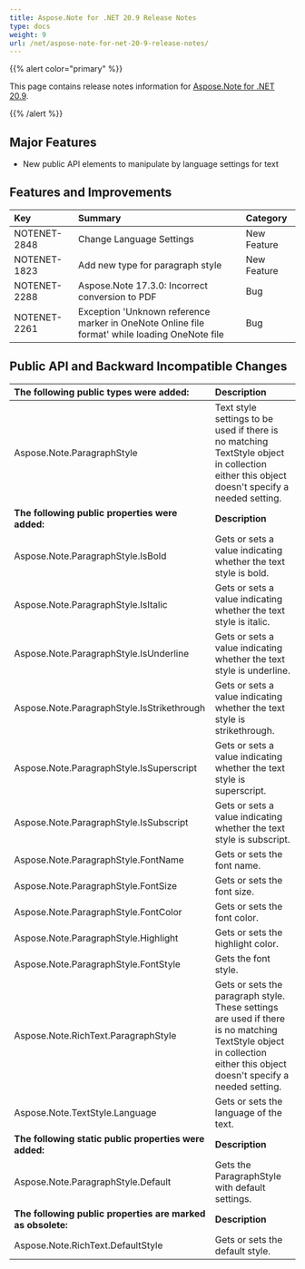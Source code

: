 ```yaml
---
title: Aspose.Note for .NET 20.9 Release Notes
type: docs
weight: 9
url: /net/aspose-note-for-net-20-9-release-notes/
---
```


{{% alert color="primary" %}} 

This page contains release notes information for [Aspose.Note for .NET 20.9](https://downloads.aspose.com/note/net/new-releases/aspose.note-for-.net-20.9/).

{{% /alert %}} 
## **Major Features**
- New public API elements to manipulate by language settings for text
## **Features and Improvements**


|**Key**|**Summary**|**Category**|
| :- | :- | :- |
|NOTENET-2848|Change Language Settings| New Feature|
|NOTENET-1823|Add new type for paragraph style| New Feature|
|NOTENET-2288|Aspose.Note 17.3.0: Incorrect conversion to PDF|Bug|
|NOTENET-2261|Exception 'Unknown reference marker in OneNote Online file format' while loading OneNote file|Bug|

## **Public API and Backward Incompatible Changes**

|**The following public types were added:**|**Description**|
| :- | :- |
|Aspose.Note.ParagraphStyle	|Text style settings to be used if there is no matching TextStyle object in <see cref="RichText.Styles"/> collection either this object doesn't specify a needed setting.|
|**The following public properties were added:**|**Description**|
|Aspose.Note.ParagraphStyle.IsBold	|Gets or sets a value indicating whether the text style is bold.|
|Aspose.Note.ParagraphStyle.IsItalic	|Gets or sets a value indicating whether the text style is italic.|
|Aspose.Note.ParagraphStyle.IsUnderline	|Gets or sets a value indicating whether the text style is underline.|
|Aspose.Note.ParagraphStyle.IsStrikethrough	|Gets or sets a value indicating whether the text style is strikethrough.|
|Aspose.Note.ParagraphStyle.IsSuperscript	|Gets or sets a value indicating whether the text style is superscript.|
|Aspose.Note.ParagraphStyle.IsSubscript	|Gets or sets a value indicating whether the text style is subscript.|
|Aspose.Note.ParagraphStyle.FontName	|Gets or sets the font name.|
|Aspose.Note.ParagraphStyle.FontSize	|Gets or sets the font size.|
|Aspose.Note.ParagraphStyle.FontColor	|Gets or sets the font color.|
|Aspose.Note.ParagraphStyle.Highlight	|Gets or sets the highlight color.|
|Aspose.Note.ParagraphStyle.FontStyle	|Gets the font style.|
|Aspose.Note.RichText.ParagraphStyle|Gets or sets the paragraph style. These settings are used if there is no matching TextStyle object in <see cref="RichText.Styles"/> collection either this object doesn't specify a needed setting.|
|Aspose.Note.TextStyle.Language	|Gets or sets the language of the text.|
|**The following static public properties were added:**|**Description**|
|Aspose.Note.ParagraphStyle.Default|Gets the ParagraphStyle with default settings.|
|**The following public properties are marked as obsolete:**|**Description**|
|Aspose.Note.RichText.DefaultStyle |Gets or sets the default style.|